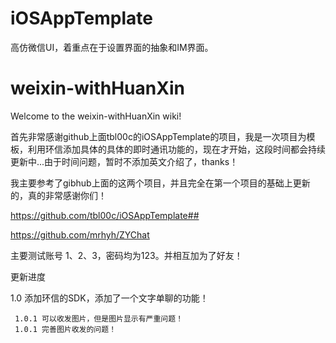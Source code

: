 
# iOSAppTemplate
高仿微信UI，着重点在于设置界面的抽象和IM界面。

# weixin-withHuanXin

Welcome to the weixin-withHuanXin wiki!

首先非常感谢github上面tbl00c的iOSAppTemplate的项目，我是一次项目为模板，利用环信添加具体的具体的即时通讯功能的，现在才开始，这段时间都会持续更新中...由于时间问题，暂时不添加英文介绍了，thanks！

我主要参考了gibhub上面的这两个项目，并且完全在第一个项目的基础上更新的，真的非常感谢你们！

https://github.com/tbl00c/iOSAppTemplate##

https://github.com/mrhyh/ZYChat

主要测试账号
1、2、3，密码均为123。并相互加为了好友！

更新进度

1.0 添加环信的SDK，添加了一个文字单聊的功能！

     1.0.1 可以收发图片，但是图片显示有严重问题！
     1.0.1 完善图片收发的问题！
